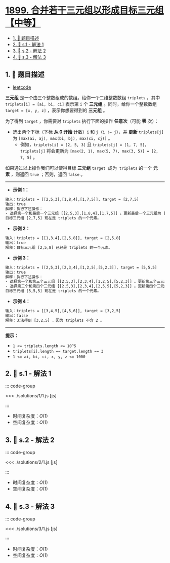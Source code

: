 # [1899. 合并若干三元组以形成目标三元组【中等】](https://github.com/tnotesjs/TNotes.leetcode/tree/main/notes/1899.%20%E5%90%88%E5%B9%B6%E8%8B%A5%E5%B9%B2%E4%B8%89%E5%85%83%E7%BB%84%E4%BB%A5%E5%BD%A2%E6%88%90%E7%9B%AE%E6%A0%87%E4%B8%89%E5%85%83%E7%BB%84%E3%80%90%E4%B8%AD%E7%AD%89%E3%80%91)

<!-- region:toc -->

- [1. 📝 题目描述](#1--题目描述)
- [2. 🎯 s.1 - 解法 1](#2--s1---解法-1)
- [3. 🎯 s.2 - 解法 2](#3--s2---解法-2)
- [4. 🎯 s.3 - 解法 3](#4--s3---解法-3)

<!-- endregion:toc -->

## 1. 📝 题目描述

- [leetcode](https://leetcode.cn/problems/merge-triplets-to-form-target-triplet/)

**三元组** 是一个由三个整数组成的数组。给你一个二维整数数组 `triplets` ，其中 `triplets[i] = [ai, bi, ci]` 表示第 `i` 个 **三元组** 。同时，给你一个整数数组 `target = [x, y, z]` ，表示你想要得到的 **三元组** 。

为了得到 `target` ，你需要对 `triplets` 执行下面的操作 **任意次**（可能 **零** 次）：

- 选出两个下标（下标 **从 0 开始** 计数）`i` 和 `j`（`i != j`），并 **更新** `triplets[j]` 为 `[max(ai, aj), max(bi, bj), max(ci, cj)]` 。
  - 例如，`triplets[i] = [2, 5, 3]` 且 `triplets[j] = [1, 7, 5]`，`triplets[j]` 将会更新为 `[max(2, 1), max(5, 7), max(3, 5)] = [2, 7, 5]` 。

如果通过以上操作我们可以使得目标 **三元组** `target`  成为  `triplets` 的一个 **元素** ，则返回 `true` ；否则，返回 `false` 。

---

- **示例 1：**

```txt
输入：triplets = [[2,5,3],[1,8,4],[1,7,5]], target = [2,7,5]
输出：true
解释：执行下述操作：
- 选择第一个和最后一个三元组 [[2,5,3],[1,8,4],[1,7,5]] 。更新最后一个三元组为 [max(2,1), max(5,7), max(3,5)] = [2,7,5] 。triplets = [[2,5,3],[1,8,4],[2,7,5]]
目标三元组 [2,7,5] 现在是 triplets 的一个元素。
```

- **示例 2：**

```txt
输入：triplets = [[1,3,4],[2,5,8]], target = [2,5,8]
输出：true
解释：目标三元组 [2,5,8] 已经是 triplets 的一个元素。
```

- **示例 3：**

```txt
输入：triplets = [[2,5,3],[2,3,4],[1,2,5],[5,2,3]], target = [5,5,5]
输出：true
解释：执行下述操作：
- 选择第一个和第三个三元组 [[2,5,3],[2,3,4],[1,2,5],[5,2,3]] 。更新第三个三元组为 [max(2,1), max(5,2), max(3,5)] = [2,5,5] 。triplets = [[2,5,3],[2,3,4],[2,5,5],[5,2,3]] 。
- 选择第三个和第四个三元组 [[2,5,3],[2,3,4],[2,5,5],[5,2,3]] 。更新第四个三元组为 [max(2,5), max(5,2), max(5,3)] = [5,5,5] 。triplets = [[2,5,3],[2,3,4],[2,5,5],[5,5,5]] 。
目标三元组 [5,5,5] 现在是 triplets 的一个元素。
```

- **示例 4：**

```txt
输入：triplets = [[3,4,5],[4,5,6]], target = [3,2,5]
输出：false
解释：无法得到 [3,2,5] ，因为 triplets 不含 2 。
```

---

**提示：**

- `1 <= triplets.length <= 10^5`
- `triplets[i].length == target.length == 3`
- `1 <= ai, bi, ci, x, y, z <= 1000`

## 2. 🎯 s.1 - 解法 1

::: code-group

<<< ./solutions/1/1.js [js]

:::

- 时间复杂度：$O(1)$
- 空间复杂度：$O(1)$

## 3. 🎯 s.2 - 解法 2

::: code-group

<<< ./solutions/2/1.js [js]

:::

- 时间复杂度：$O(1)$
- 空间复杂度：$O(1)$

## 4. 🎯 s.3 - 解法 3

::: code-group

<<< ./solutions/3/1.js [js]

:::

- 时间复杂度：$O(1)$
- 空间复杂度：$O(1)$
